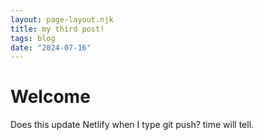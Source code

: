 ```yaml
---
layout: page-layout.njk
title: my third post!
tags: blog
date: "2024-07-16"
---
```


# Welcome

Does this update Netlify when I type git push? time will tell.